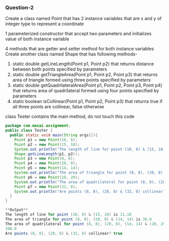 ### Question-2

Create a class named Point that has
2 instance variables that are x and y of integer type to represent a coordinate

1 parameterized constructor that accept two parameters and initializes value of both instance variable

4 methods that are getter and setter method for both instance variables
Create another class named Shape that has following methods-
1. static double getLineLength(Point p1, Point p2) that returns distance between both points specified by
parameters
2. static double getTriangleArea(Point p1, Point p2, Point p3) that returns area of triangle formed using
three points specified by parameters
3. static double getQuadrilateralArea(Point p1, Point p2, Point p3, Point p4) that returns area of
quadrilateral formed using four points specified by parameters
4. static boolean isCollinear(Point p1, Point p2, Point p3) that returns true if all three points are collinear, false otherwise

class Tester contains the main method, do not touch this code

```java
package com.masai.assignment;
public class Tester {
  public static void main(String args[]){
    Point p1 = new Point(10, 8);
    Point p2 = new Point(15, 18);
    System.out.println("The length of line for point (10, 8) & (15, 18) is " +
    Shape.getLineLength(p1, p2));
    Point p3 = new Point(8, 8);
    Point p4 = new Point(20, 8);
    Point p5 = new Point(14, 14);
    System.out.println("The area of triangle for point (8, 8), (20, 8) & (14,14) is " + Shape.getTriangleArea(p3, p4, p5));
    Point p6 = new Point(20, 20);
    System.out.println("The area of quadrilateral for point (8, 8), (20, 8), (14, 14) & (20, 20) is " + Shape.getQuadrilateralArea(p3, p4, p5, p6));
    Point p7 = new Point(32, 8);
    System.out.println("Are points (8, 8), (20, 8) & (32, 8) collinear? " + Shape.isCollinear(p3, p4, p7));
  }
}

**Output**
The length of line for point (10, 8) & (15, 18) is 11.18
The area of triangle for point (8, 8), (20, 8) & (14, 14) is 36.0
The area of quadrilateral for point (8, 8), (20, 8), (14, 14) & (20, 20) is
108.0
Are points (8, 8), (20, 8) & (32, 8) collinear? true
```
